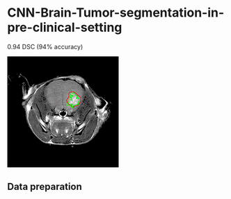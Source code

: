 # CNN-Brain-Tumor-segmentation-in-pre-clinical-setting

0.94 DSC (94% accuracy)

![hello](demo/Stack.gif)

## Data preparation
